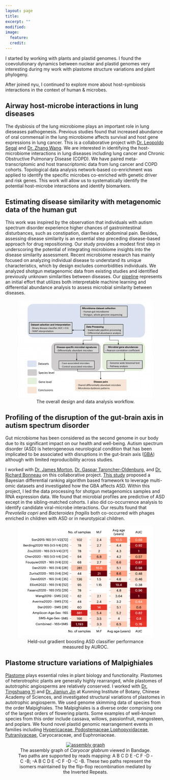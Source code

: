 ```yaml
---
layout: page
title:
excerpt: ""
modified: 
image:
  feature:
  credit:
---
```


I started by working with plants and plastid genomes. I found the coevolutionary dynamics between nuclear and plastid genomes very interesting during my work with plastome structure variations and plant phylogeny. 

After joined nyu, I continued to explore more about host-symbiosis interactions in the context of human & microbes.

## Airway host-microbe interactions in lung diseases

The dysbiosis of the lung microbiome plays an important role in lung dieseases pathogenesis. Previous studies found that increased abundance of oral commensal in the lung microbiome affects survival and host gene expressions in lung cancer. This is a collaborative project with [Dr. Leopoldo Segal](https://nyulangone.org/doctors/1336349620/leopoldo-n-segal) and [Dr. Zhang Wang](https://www.scholat.com/wangzhang). We are interested in identifying the host-microbiome interactions in lung diseases including lung cancer and Chronic Obstructive Pulmonary Disease (COPD). We have paired meta-transcriptomic and host transcriptomic data from lung cancer and COPD cohorts. Topological data analysis network-based co-enrichment was applied to identify the specific microbes co-enriched with genetic driver and risk genes. This work will allow us to systematically identify the potential host-microbe interactions and identify biomarkers.

## Estimating disease similarity with metagenomic data of the human gut

This work was inspired by the observation that individuals with autism spectrum disorder experience higher chances of gastrointestinal disturbances, such as constipation, diarrhea or abdominal pain. Besides, assessing disease similarity is an essential step preceding disease-based approach for drug repositioning. Our study provides a modest first step in underscoring the potential of integrating microbiome insights into the disease similarity assessment. Recent microbiome research has mainly focused on analyzing individual disease to understand its unique characteristics, which by design excludes comorbidities individuals. We analyzed shotgun metagenomic data from existing studies and identified previously unknown similarities between diseases. Our [pipeline](https://journals.asm.org/doi/10.1128/msystems.00295-24) represents an initial effort that utilizes both interpretable machine learning and differential abundance analysis to assess microbial similarity between diseases.

<figure style="text-align: center;">
	<a href="/assets/images/disease_similarity.png">
		<img src="/assets/images/disease_similarity.png"
		alt="image"
		width="500px">
	</a>
  <figcaption>The overall design and data analysis workflow.</figcaption>
</figure>

## Profiling of the disruption of the gut-brain axis in autism spectrum disorder

Gut microbiome has been considered as the second genome in our body due to its significant impact on our health and well-being. Autism spectrum disorder (ASD) is heterogeneous neurological condition that has been implicated to be associated with disruptions in the gut-brain axis ([GBA](https://www.nature.com/articles/s41579-020-00460-0)) although with limited reproducibility across studies.

I worked with [Dr. James Morton,](https://www.simonsfoundation.org/people/james-morton/) [Dr. Gaspar Taroncher-Oldenburg,](https://www.sfari.org/people/gaspar-taroncher-oldenburg/) and [Dr. Richard Bonneau](https://www.simonsfoundation.org/people/richard-bonneau/) on this collaborative project. [This study](https://www.nature.com/articles/s41593-023-01361-0) proposed a Bayesian differential ranking algorithm based framework to leverage multi-omic datasets and investigated how the GBA affects ASD. Within this project, I led the data processing for shotgun metagenomics samples and RNA expression data. We found that microbial profiles are predictive of ASD except in the sibling-matched cohorts. I also did co-occurrence analysis to identify candidate viral-microbe interactions. Our results found that *Prevotella copri* and *Bacteroides fragilis* both co-occurred with phages enriched in children with ASD or in neurotypical children. 


<figure style="text-align: center;">
	<a href="/assets/images/dasd.png">
		<img src="/assets/images/asd.png"
		alt="image"
		width="500px">
	</a>
  <figcaption>Held-out gradient boosting ASD classifier performance measured by AUROC.</figcaption>
</figure>

## Plastome structure variations of Malpighiales
[Plastome](https://link.springer.com/article/10.1007/s11103-011-9762-4) plays essential roles in plant biology and functionality. Plastomes of heterotrophic plants are generally highly rearranged, while plastomes of autotrophic angiosperms are relatively conserved. I worked with [Dr. Tingshuang Yi](http://groups.english.kib.cas.cn/GBOS/yts/) and [Dr. Jianjun Jin](https://e3b.columbia.edu/post-doc/jianjun-jin/) at Kunming Institute of Botany, Chinese Academy of Sciences, and investigated structural variations of plastomes in autotrophic angiosperm. We used genome skimming data of species from the order Malpighiales. The Malpighiales is a diverse order comprising one of the largest orders of flowering plants. Some examples of well-known species from this order include cassava, willows, passionfruit, mangosteen, and poplars. We found novel plastid genomic rearrangement events in families including [Hypericaceae, Podostemaceae](https://www.nature.com/articles/s41598-020-66024-7),[Lophopyxidaceae, Putranjivaceae](https://www.frontiersin.org/journals/plant-science/articles/10.3389/fpls.2020.00942/full), Caryocaraceae, and Euphroniaceae.

<figure style="text-align: center;">
	<a href="{{ site.url }}/assets/images/AssemblyGraph.png">
		<img src="{{ site.url }}/assets/images/AssemblyGraph.png" 
			alt="assembly graph"
			width = "500px">
	</a>
	<figcaption>The assembly graph of <em>Caryocar glabrum</em> viewed in Bandage. Two paths are supported by reads mapping: A B C D E -C F -D -C -B; -A B C D E -C F -D -C -B. These two paths represent the isomers maintained by the flip-flop recombination mediated by the Inverted Repeats.</figcaption>
</figure>
